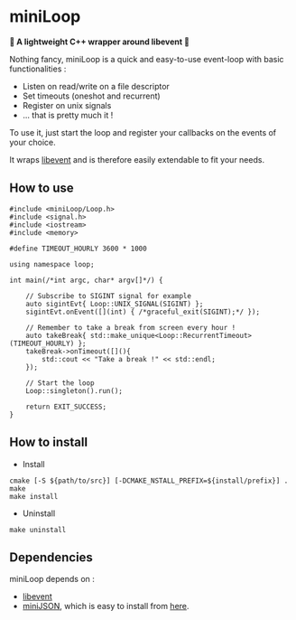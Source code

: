 # miniLoop

**:star2: A lightweight C++ wrapper around libevent :star2:**

Nothing fancy, miniLoop is a quick and easy-to-use event-loop with basic functionalities :
- Listen on read/write on a file descriptor
- Set timeouts (oneshot and recurrent) 
- Register on unix signals
- ... that is pretty much it !

To use it, just start the loop and register your callbacks on the events of your choice.

It wraps [libevent](https://libevent.org/) and is therefore easily extendable to fit your needs.

## How to use

```
#include <miniLoop/Loop.h>
#include <signal.h>
#include <iostream>
#include <memory>

#define TIMEOUT_HOURLY 3600 * 1000

using namespace loop;

int main(/*int argc, char* argv[]*/) {

    // Subscribe to SIGINT signal for example
    auto sigintEvt{ Loop::UNIX_SIGNAL(SIGINT) };
    sigintEvt.onEvent([](int) { /*graceful_exit(SIGINT);*/ });

    // Remember to take a break from screen every hour !
    auto takeBreak{ std::make_unique<Loop::RecurrentTimeout>(TIMEOUT_HOURLY) };
    takeBreak->onTimeout([](){
        std::cout << "Take a break !" << std::endl;
    });

    // Start the loop
    Loop::singleton().run();

    return EXIT_SUCCESS;
}
```


## How to install

- Install

```
cmake [-S ${path/to/src}] [-DCMAKE_NSTALL_PREFIX=${install/prefix}] .
make
make install
```

- Uninstall

```
make uninstall
```

## Dependencies

miniLoop depends on :
- [libevent](https://libevent.org/)
- [miniJSON](https://github.com/MericLuc/minijson), which is easy to install from [here](https://github.com/MericLuc/minijson).
